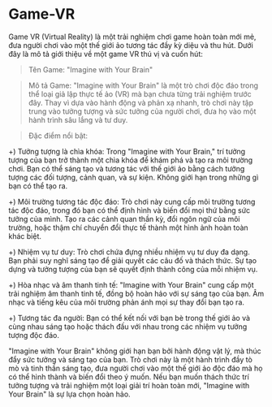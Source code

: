 # Game-VR
Game VR (Virtual Reality) là một trải nghiệm chơi game hoàn toàn mới mẻ, đưa người chơi vào một thế giới ảo tương tác đầy kỳ diệu và thu hút. Dưới đây là mô tả giới thiệu về một game VR thú vị và cuốn hút:

>Tên Game: "Imagine with Your Brain"

>Mô tả Game:
"Imagine with Your Brain" là một trò chơi độc đáo trong thể loại giả lập thực tế ảo (VR) mà bạn chưa từng trải nghiệm trước đây. Thay vì dựa vào hành động và phản xạ nhanh, trò chơi này tập trung vào tưởng tượng và sức tưởng của người chơi, đưa họ vào một hành trình sâu lắng và tư duy.

>Đặc điểm nổi bật:

+) Tưởng tượng là chìa khóa: Trong "Imagine with Your Brain," trí tưởng tượng của bạn trở thành một chìa khóa để khám phá và tạo ra môi trường chơi. Bạn có thể sáng tạo và tương tác với thế giới ảo bằng cách tưởng tượng các đối tượng, cảnh quan, và sự kiện. Không giới hạn trong những gì bạn có thể tạo ra.

+) Môi trường tương tác độc đáo: Trò chơi này cung cấp môi trường tương tác độc đáo, trong đó bạn có thể định hình và biến đổi mọi thứ bằng sức tưởng của mình. Tạo ra các cảnh quan thần kỳ, đổi ngôn ngữ của môi trường, hoặc thậm chí chuyển đổi thực tế thành một hình ảnh hoàn toàn khác biệt.

+) Nhiệm vụ tư duy: Trò chơi chứa đựng nhiều nhiệm vụ tư duy đa dạng. Bạn phải suy nghĩ sáng tạo để giải quyết các câu đố và thách thức. Sự tạo dựng và tưởng tượng của bạn sẽ quyết định thành công của mỗi nhiệm vụ.

+) Hòa nhạc và âm thanh tinh tế: "Imagine with Your Brain" cung cấp một trải nghiệm âm thanh tinh tế, đồng bộ hoàn hảo với sự sáng tạo của bạn. Âm nhạc và tiếng kêu của môi trường phản ánh mọi sự thay đổi bạn tạo ra.

+) Tương tác đa người: Bạn có thể kết nối với bạn bè trong thế giới ảo và cùng nhau sáng tạo hoặc thách đấu với nhau trong các nhiệm vụ tưởng tượng độc đáo.

"Imagine with Your Brain" không giới hạn bạn bởi hành động vật lý, mà thúc đẩy sức tưởng và sáng tạo của bạn. Trò chơi này là một hành trình đầy tò mò và tinh thần sáng tạo, đưa người chơi vào một thế giới ảo độc đáo mà họ có thể hình thành và biến đổi theo ý muốn. Nếu bạn muốn thách thức trí tưởng tượng và trải nghiệm một loại giải trí hoàn toàn mới, "Imagine with Your Brain" là sự lựa chọn hoàn hảo.
